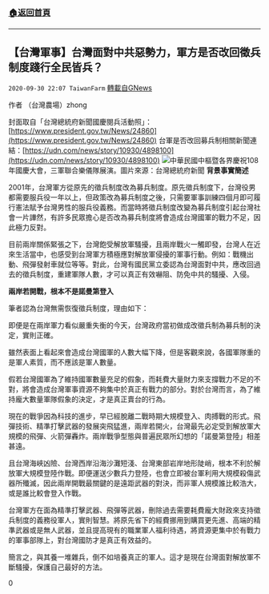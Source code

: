 ###  [:house:返回首頁](https://github.com/ourhimalayas/txt)
---

## 【台灣軍事】台灣面對中共惡勢力，軍方是否改回徵兵制度踐行全民皆兵？
`2020-09-30 22:07 TaiwanFarm` [轉載自GNews](https://gnews.org/zh-hant/393940/)

作者 （台灣農場）zhong

封面取自「台灣總統府新聞國慶閱兵活動照」：[https://www.president.gov.tw/News/24860](https://www.president.gov.tw/News/24860)
台軍是否改回募兵制相關新聞連結：[https://udn.com/news/story/10930/4898100](https://udn.com/news/story/10930/4898100)
![]()![](https://s3.amazonaws.com/gnews-media-offload/wp-content/uploads/2020/09/30220107/6b41d9c7-094a-4c27-9b8a-c91a7db53bd6.jpg)中華民國中樞暨各界慶祝108年國慶大會，三軍聯合樂儀隊展演。圖片來源：台灣總統府新聞
**背景事實簡述**

2001年，台灣軍方從原先的徵兵制度改為募兵制度。原先徵兵制度下，台灣役男都需要服兵役一年以上，但政策改為募兵制度之後，只需要軍事訓練四個月即可履行憲法賦予台灣男性的服兵役義務。而當時將徵兵制度改變為募兵制度引起台灣社會一片譁然，有許多民眾擔心是否改為募兵制度將會造成台灣國軍的戰力不足，因此極力反對。

目前兩岸關係緊張之下，台灣飽受解放軍騷擾，且兩岸戰火一觸即發，台灣人在近來生活當中，也感受到台灣軍方積極應對解放軍侵擾的軍事行動。例如：戰機出動、飛彈發射車就位等等。對此，台灣有國民黨立委認為台灣面對中共，應改回過去的徵兵制度，重建軍隊人數，才可以真正有效嚇阻、防免中共的騷擾、入侵。

**兩岸若開戰，根本不是諾曼第登入**

筆者認為台灣無需恢復徵兵制度，理由如下：

即便是在兩岸軍力看似嚴重失衡的今天，台灣政府當初做成改徵兵制為募兵制的決定，實則正確。

雖然表面上看起來會造成台灣國軍的人數大幅下降，但是客觀來說，各國軍隊重的是軍人素質，而不應該是軍人數量。

假若台灣國軍為了維持國軍數量充足的假象，而耗費大量財力來支撐戰力不足的不對，將會造成台灣軍事資源不夠集中於真正有戰力的部分。對於台灣而言，為了維持龐大數量軍隊假象的決定，才是真正賣台的行為。

現在的戰爭因為科技的進步，早已經脫離二戰時期大規模登入、肉搏戰的形式。飛彈技術、精準打擊武器的發展突飛猛進，兩岸若開火，台灣最先必定受到解放軍大規模的飛彈、火箭彈轟炸。兩岸戰爭型態與普遍民眾所幻想的「諾曼第登陸」相差甚遠。

且台灣海峽凶險、台灣西岸沿海沙灘短淺、台灣東部岩岸地形陡峭，根本不利於解放軍大規模登陸作戰。即便運送少數兵力登陸，也會立即被台軍利用大規模殺傷武器所殲滅，因此兩岸開戰最關鍵的是遠距武器的對決，而非軍人規模誰比較浩大，或是誰比較會登入作戰。

台灣軍方在面為精準打擊武器、飛彈等武器，刪除過去需要耗費龐大財政來支持徵兵制度的義務役軍人，實則智慧。將原先省下的經費挪用到購買更先進、高端的精準武器或是無人武器，並且提高現有的職業軍人福利待遇，將資源更集中於有戰力的軍事部隊上，對台灣國防才是真正有效益的。

簡言之，與其養一堆雜兵，倒不如培養真正的軍人。這才是現在台灣面對解放軍不斷騷擾，保護自己最好的方法。





0
